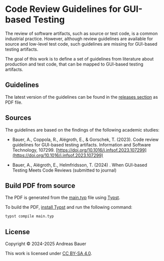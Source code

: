 # Code Review Guidelines for GUI-based Testing

The review of software artifacts, such as source or test code, is a common industrial practice. However, although review guidelines are available for source and low-level test code, such guidelines are missing for GUI-based testing artifacts.

The goal of this work is to define a set of guidelines from literature about production and test code, that can be mapped to GUI-based testing artifacts.

## Guidelines

The latest version of the guidelines can be found in the [releases section](https://github.com/andreas-bauer/code-review-guidelines/releases) as PDF file.

## Sources

The guidelines are based on the findings of the following academic studies:

- Bauer, A., Coppola, R., Alégroth, E., & Gorschek, T. (2023). Code review guidelines for GUI-based testing artifacts. Information and Software Technology, 107299. [https://doi.org/10.1016/j.infsof.2023.107299](https://doi.org/10.1016/j.infsof.2023.107299)

- Bauer, A., Alégroth, E., Helmfridsson, T. (2024) . When GUI-based Testing Meets Code Reviews (submitted to journal)

## Build PDF from source

The PDF is generated from the [main.typ](./main.typ) file using [Typst](https://typst.app).

To build the PDF, [install Typst](https://github.com/typst/typst?tab=readme-ov-file#installation) and run the following command:

```bash
typst compile main.typ
```

## License

Copyright © 2024-2025 Andreas Bauer

This work is licensed under [CC BY-SA 4.0](./LICENSE).
